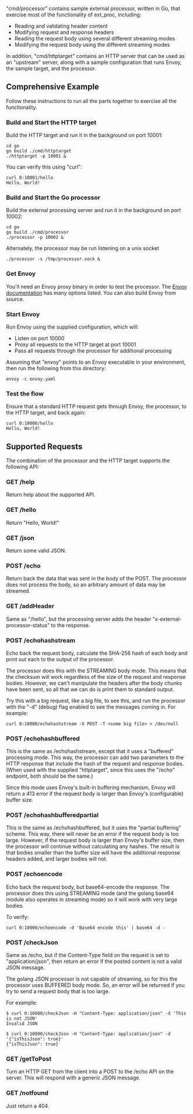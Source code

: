 "cmd/processor" contains sample external processor, written in Go,
that exercise most of the functionality of ext_proc, including:

* Reading and validating header content
* Modifying request and response headers
* Reading the request body using several different streaming modes
* Modifying the request body using the different streaming modes

In addition, "cmd/httptarget" contains an HTTP server that can be used as an
"upstream" server, along with a sample configuration that runs Envoy, the sample
target, and the processor.

## Comprehensive Example

Follow these instructions to run all the parts together to exercise all the
functionality.

### Build and Start the HTTP target

Build the HTTP target and run it in the background on port 10001:

    cd go
    go build ./cmd/httptarget
    ./httptarget -p 10001 &

You can verify this using "curl":

    curl 0:10001/hello
    Hello, World!

### Build and Start the Go processor

Build the external processing server and run it in the background on port 10002:

    cd go
    go build ./cmd/processor
    ./processor -p 10002 &

Alternately, the processor may be run listening on a unix socket

    ./processor -s /tmp/processor.sock &

### Get Envoy

You'll need an Envoy proxy binary in order to test the processor. The
[Envoy documentation](https://www.envoyproxy.io/docs/envoy/latest/start/install)
has many options listed. You can also build Envoy from source.

### Start Envoy

Run Envoy using the supplied configuration, which will:

* Listen on port 10000
* Proxy all requests to the HTTP target at port 10001
* Pass all requests through the processor for additional processing

Assuming that "envoy" points to an Envoy executable in your environment,
then run the following from this directory:

    envoy -c envoy.yaml

### Test the flow

Ensure that a standard HTTP request gets through Envoy, the processor, to the HTTP target,
and back again:

    curl 0:10000/hello
    Hello, World!

## Supported Requests

The combination of the processor and the HTTP target supports the following API:

### GET /help

Return help about the supported API.

### GET /hello

Return "Hello, World!"

### GET /json

Return some valid JSON.

### POST /echo

Return back the data that was sent in the body of the POST. The processor
does not process the body, so an arbitrary amount of data may be streamed.

### GET /addHeader

Same as "/hello", but the processing server adds the header
"x-external-processor-status" to the response.

### POST /echohashstream

Echo back the request body, calculate the SHA-256 hash of each body
and print out each to the output of the processor.

The processor does this with the STREAMING body mode. This means that
the checksum will work regardless of the size of the request and response
bodies. However, we can't manipulate the headers after the body chunks
have been sent, so all that we can do is print them to standard output.

Try this with a big request, like a big file, to see this, and run the processor
with the "-d" (debug) flag enabled to see the messages coming in. For example:

    curl 0:10000/echohashstream -X POST -T <some big file> > /dev/null

### POST /echohashbuffered

This is the same as /echohashstream, except that it uses a "buffered" processing
mode. This way, the processor can add two parameters to the HTTP response that include
the hash of the request and response bodies. (When used with the supplied "httptarget",
since this uses the "/echo" endpoint, both should be the same.)

Since this mode uses Envoy's built-in buffering mechanism, Envoy will return a 413
error if the request body is larger than Envoy's (configurable) buffer size.

### POST /echohashbufferedpartial

This is the same as /echohashbuffered, but it uses the "partial buffering" scheme.
This way, there will never be an error if the request body is too large. However, if
the request body is larger than Envoy's buffer size, then the processor will continue
without calculating any hashes. The result is that bodies smaller than the buffer size
will have the additional response headers added, and larger bodies will not.

### POST /echoencode

Echo back the request body, but base64-encode the response. The processor does
this using STREAMING mode (and the golang base64 module also operates in streaming
mode) so it will work with very large bodies.

To verify:

    curl 0:10000/echoencode -d 'Base64 encode this' | base64 -d -

### POST /checkJson

Same as /echo, but if the Content-Type field on the request is set to
"application/json", then return an error if the posted content is not a
valid JSON message.

The golang JSON processor is not capable of streaming, so for this the processor
uses BUFFERED body mode. So, an error will be returned if you try to send a
request body that is too large.

For example:

    $ curl 0:10000/checkJson -H "Content-Type: application/json" -d 'This is not JSON'
    Invalid JSON

    $ curl 0:10000/checkJson -H "Content-Type: application/json" -d '{"isThisJson": true}'
    {"isThisJson": true}

### GET /getToPost

Turn an HTTP GET from the client into a POST to the /echo API on the server.
This will respond with a generic JSON message.

### GET /notfound

Just return a 404.

